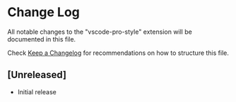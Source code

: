 # Change Log

All notable changes to the "vscode-pro-style" extension will be documented in this file.

Check [Keep a Changelog](http://keepachangelog.com/) for recommendations on how to structure this file.

## [Unreleased]

- Initial release